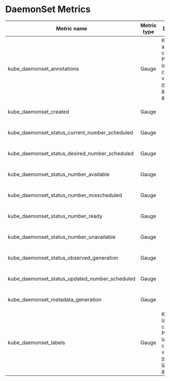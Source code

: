 # DaemonSet Metrics

| Metric name                                    | Metric type | Description                                                                                                               | Labels/tags                                                                                                                                         | Status       |
| ---------------------------------------------- | ----------- | ------------------------------------------------------------------------------------------------------------------------- | --------------------------------------------------------------------------------------------------------------------------------------------------- | ------------ |
| kube_daemonset_annotations                     | Gauge       | Kubernetes annotations converted to Prometheus labels controlled via [--metric-annotations-allowlist](./cli-arguments.md) | `daemonset`=&lt;daemonset-name&gt; <br> `namespace`=&lt;daemonset-namespace&gt; <br> `annotation_DAEMONSET_ANNOTATION`=&lt;DAEMONSET_ANNOTATION&gt; | EXPERIMENTAL |
| kube_daemonset_created                         | Gauge       |                                                                                                                           | `daemonset`=&lt;daemonset-name&gt; <br> `namespace`=&lt;daemonset-namespace&gt;                                                                     | STABLE       |
| kube_daemonset_status_current_number_scheduled | Gauge       |                                                                                                                           | `daemonset`=&lt;daemonset-name&gt; <br> `namespace`=&lt;daemonset-namespace&gt;                                                                     | STABLE       |
| kube_daemonset_status_desired_number_scheduled | Gauge       |                                                                                                                           | `daemonset`=&lt;daemonset-name&gt; <br> `namespace`=&lt;daemonset-namespace&gt;                                                                     | STABLE       |
| kube_daemonset_status_number_available         | Gauge       |                                                                                                                           | `daemonset`=&lt;daemonset-name&gt; <br> `namespace`=&lt;daemonset-namespace&gt;                                                                     | STABLE       |
| kube_daemonset_status_number_misscheduled      | Gauge       |                                                                                                                           | `daemonset`=&lt;daemonset-name&gt; <br> `namespace`=&lt;daemonset-namespace&gt;                                                                     | STABLE       |
| kube_daemonset_status_number_ready             | Gauge       |                                                                                                                           | `daemonset`=&lt;daemonset-name&gt; <br> `namespace`=&lt;daemonset-namespace&gt;                                                                     | STABLE       |
| kube_daemonset_status_number_unavailable       | Gauge       |                                                                                                                           | `daemonset`=&lt;daemonset-name&gt; <br> `namespace`=&lt;daemonset-namespace&gt;                                                                     | STABLE       |
| kube_daemonset_status_observed_generation      | Gauge       |                                                                                                                           | `daemonset`=&lt;daemonset-name&gt; <br> `namespace`=&lt;daemonset-namespace&gt;                                                                     | STABLE       |
| kube_daemonset_status_updated_number_scheduled | Gauge       |                                                                                                                           | `daemonset`=&lt;daemonset-name&gt; <br> `namespace`=&lt;daemonset-namespace&gt;                                                                     | STABLE       |
| kube_daemonset_metadata_generation             | Gauge       |                                                                                                                           | `daemonset`=&lt;daemonset-name&gt; <br> `namespace`=&lt;daemonset-namespace&gt;                                                                     | STABLE       |
| kube_daemonset_labels                          | Gauge       | Kubernetes labels converted to Prometheus labels controlled via [--metric-labels-allowlist](./cli-arguments.md)           | `daemonset`=&lt;daemonset-name&gt; <br> `namespace`=&lt;daemonset-namespace&gt; <br> `label_DAEMONSET_LABEL`=&lt;DAEMONSET_LABEL&gt;                | STABLE       |

